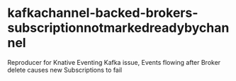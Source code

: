 # kafkachannel-backed-brokers-subscriptionnotmarkedreadybychannel
Reproducer for Knative Eventing Kafka issue, Events flowing after Broker delete causes new Subscriptions to fail
